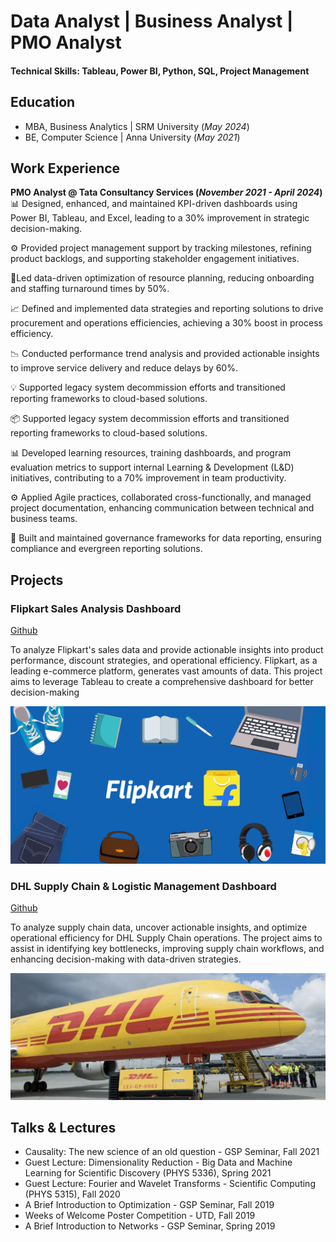 # Data Analyst | Business Analyst | PMO Analyst

#### Technical Skills: Tableau, Power BI, Python, SQL, Project Management

## Education						       		
- MBA, Business Analytics	| SRM University (_May 2024_)	 			        		
- BE, Computer Science | Anna University  (_May 2021_)

## Work Experience
**PMO Analyst @ Tata Consultancy Services (_November 2021 - April 2024_)**
 📊 Designed, enhanced, and maintained KPI-driven dashboards using Power BI, Tableau, and Excel, leading to a 30% improvement in strategic decision-making.

⚙️ Provided project management support by tracking milestones, refining product backlogs, and supporting stakeholder engagement initiatives.

 🚀Led data-driven optimization of resource planning, reducing onboarding and staffing turnaround times by 50%.

📈 Defined and implemented data strategies and reporting solutions to drive procurement and operations efficiencies, achieving a 30% boost in process efficiency.

📉 Conducted performance trend analysis and provided actionable insights to improve service delivery and reduce delays by 60%.

💡 Supported legacy system decommission efforts and transitioned reporting frameworks to cloud-based solutions.

 📦 Supported legacy system decommission efforts and transitioned reporting frameworks to cloud-based solutions.

📊 Developed learning resources, training dashboards, and program evaluation metrics to support internal Learning & Development (L&D) initiatives, contributing to a 70% improvement in team productivity.

 ⚙️ Applied Agile practices, collaborated cross-functionally, and managed project documentation, enhancing communication between technical and business teams.

🚀 Built and maintained governance frameworks for data reporting, ensuring compliance and evergreen reporting solutions.



## Projects
### Flipkart Sales Analysis Dashboard
[Github](https://github.com/sonika-uppalapati/Flipkart-Dashboard)

To analyze Flipkart's sales data and provide actionable insights into product performance, discount strategies, and operational efficiency. Flipkart, as a leading e-commerce platform, generates vast amounts of data. This project aims to leverage Tableau to create a comprehensive dashboard for better decision-making

![Flipkart](/assets/flipkart-banner.png)

### DHL Supply Chain & Logistic Management Dashboard
[Github](https://github.com/sonika-uppalapati/DHL-Supply-Chain-Analytics)

To analyze supply chain data, uncover actionable insights, and optimize operational efficiency for DHL Supply Chain operations. The project aims to assist in identifying key bottlenecks, improving supply chain workflows, and enhancing decision-making with data-driven strategies.

![DHL](/assets/DHL.png)

## Talks & Lectures
- Causality: The new science of an old question - GSP Seminar, Fall 2021
- Guest Lecture: Dimensionality Reduction - Big Data and Machine Learning for Scientific Discovery (PHYS 5336), Spring 2021
- Guest Lecture: Fourier and Wavelet Transforms - Scientific Computing (PHYS 5315), Fall 2020
- A Brief Introduction to Optimization - GSP Seminar, Fall 2019
- Weeks of Welcome Poster Competition - UTD, Fall 2019
- A Brief Introduction to Networks - GSP Seminar, Spring 2019
